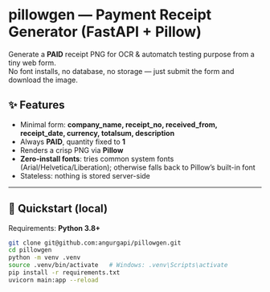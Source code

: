 # pillowgen — Payment Receipt Generator (FastAPI + Pillow)

Generate a **PAID** receipt PNG for OCR & automatch testing purpose from a tiny web form.  
No font installs, no database, no storage — just submit the form and download the image.

## ✨ Features
- Minimal form: **company_name, receipt_no, received_from, receipt_date, currency, totalsum, description**
- Always **PAID**, quantity fixed to **1**
- Renders a crisp PNG via **Pillow**
- **Zero-install fonts**: tries common system fonts (Arial/Helvetica/Liberation); otherwise falls back to Pillow’s built-in font
- Stateless: nothing is stored server-side

---

## 🚀 Quickstart (local)

Requirements: **Python 3.8+**

```bash
git clone git@github.com:angurgapi/pillowgen.git
cd pillowgen
python -m venv .venv
source .venv/bin/activate   # Windows: .venv\Scripts\activate
pip install -r requirements.txt
uvicorn main:app --reload
